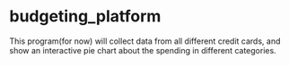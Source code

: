# budgeting_platform

This program(for now) will collect data from all different credit cards, and show an interactive pie chart about the spending in different categories.
